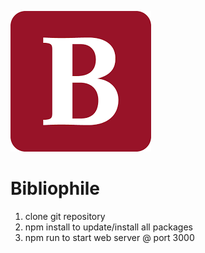 
![alt tag](https://github.com/ricky5556/bibliophile/blob/master/src/assets/img/logo.png)
# Bibliophile

1. clone git repository
2. npm install to update/install all packages
3. npm run to start web server @ port 3000

